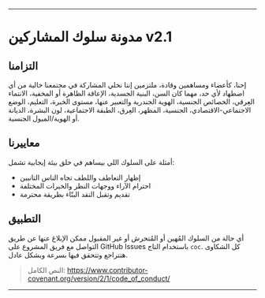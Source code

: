 -----
# مدونة سلوك المشاركين v2.1

## التزامنا
إحنا، كأعضاء ومساهمين وقادة، ملتزمين إننا نخلي المشاركة في مجتمعنا خالية من أي اضطهاد لأي حد، مهما كان السن، البنية الجسدية، الإعاقة الظاهرة أو المخفية، الانتماء العِرقي، الخصائص الجنسية، الهوية الجندرية والتعبير عنها، مستوى الخبرة، التعليم، الوضع الاجتماعي-الاقتصادي، الجنسية، المظهر، العِرق، الطبقة الاجتماعية، لون البشرة، الديانة أو الهوية/الميول الجنسية.

## معاييرنا
أمثلة على السلوك اللي بيساهم في خلق بيئة إيجابية تشمل:
- إظهار التعاطف واللطف تجاه الناس التانيين
- احترام الآراء ووجهات النظر والخبرات المختلفة
- تقديم وتقبل النقد البنّاء بطريقة محترمة

## التطبيق
أي حالة من السلوك المُهين أو المُتحرش أو غير المقبول ممكن الإبلاغ عنها عن طريق التواصل مع فريق المشروع على GitHub Issues باستخدام التاج `coc`. كل الشكاوى هتتراجع وتتحقق فيها بسرعة وبشكل عادل.

> النص الكامل: https://www.contributor-covenant.org/version/2/1/code_of_conduct/ 
-----